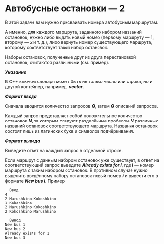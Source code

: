 Автобусные остановки — 2<a name="TOP"></a>
===================

В этой задаче вам нужно присваивать номера автобусным маршрутам.

А именно, для каждого маршрута, заданного набором названий остановок, нужно либо выдать новый номер (первому маршруту — 1, второму — 2 и т. д.), либо вернуть номер существующего маршрута, которому соответствует такой набор остановок.

Наборы остановок, полученные друг из друга перестановкой остановок, считаются различными (см. пример).

***Указание***

В C++ ключом словаря может быть не только число или строка, но и другой контейнер, например, ***vector***.

***Формат ввода***

Сначала вводится количество запросов ***Q***, затем ***Q*** описаний запросов.

Каждый запрос представляет собой положительное количество остановок ***N***, за которым следуют разделённые пробелом ***N*** различных названий остановок соответствующего маршрута. Названия остановок состоят лишь из латинских букв и символов подчёркивания.

***Формат вывода***

Выведите ответ на каждый запрос в отдельной строке.

Если маршрут с данным набором остановок уже существует, в ответ на соответствующий запрос выведите ***Already exists for i***, где ***i*** — номер маршрута с таким набором остановок. В противном случае нужно выделить введённому набору остановок новый номер ***i*** и вывести его в формате ***New bus i***.
Пример

```
  Ввод
4
2 Marushkino Kokoshkino
1 Kokoshkino
2 Marushkino Kokoshkino
2 Kokoshkino Marushkino
```

```
  Вывод
New bus 1
New bus 2
Already exists for 1
New bus 3
```
